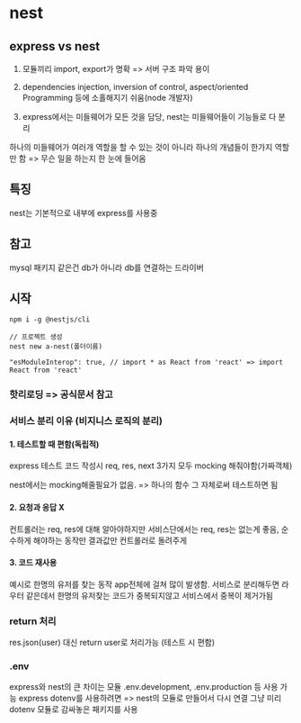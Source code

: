 # nest

## express vs nest

1. 모듈끼리 import, export가 명확 => 서버 구조 파악 용이

2. dependencies injection, inversion of control, aspect/oriented Programming 등에 소홀해지기 쉬움(node 개발자)

3. express에서는 미들웨어가 모든 것을 담당, nest는 미들웨어들이 기능들로 다 분리

하나의 미들웨어가 여러개 역할을 할 수 있는 것이 아니라 하나의 개념들이 한가지 역할만 함 => 무슨 일을 하는지 한 눈에 들어옴

## 특징

nest는 기본적으로 내부에 express를 사용중

## 참고

mysql 패키지 같은건 db가 아니라 db를 연결하는 드라이버

## 시작

```
npm i -g @nestjs/cli

// 프로젝트 생성
nest new a-nest(폴더이름)
```

```
"esModuleInterop": true, // import * as React from 'react' => import React from 'react'
```

### 핫리로딩 => 공식문서 참고

### 서비스 분리 이유 (비지니스 로직의 분리)

#### 1. 테스트할 때 편함(독립적)

express 테스트 코드 작성시 req, res, next 3가지 모두 mocking 해줘야함(가짜객체)

nest에서는 mocking해줄필요가 없음. => 하나의 함수 그 자체로써 테스트하면 됨

#### 2. 요청과 응답 X

컨트롤러는 req, res에 대해 알아야하지만 서비스단에서는 req, res는 없는게 좋음, 순수하게 해야하는 동작만 결과값만 컨트롤러로 돌려주게

#### 3. 코드 재사용

예시로 한명의 유저를 찾는 동작 app전체에 걸쳐 많이 발생함. 서비스로 분리해두면 라우터 같은데서 한명의 유저찾는 코드가 중복되지않고 서비스에서 중복이 제거가됨

### return 처리

res.json(user) 대신 return user로 처리가능 (테스트 시 편함)

### .env

express와 nest의 큰 차이는 모듈
.env.development, .env.production 등 사용 가능
express dotenv를 사용하려면 => nest의 모듈로 만들어서 다시 연결
그냥 미리 dotenv 모듈로 감싸놓은 패키지를 사용
